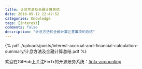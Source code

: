 ```yaml
---
title: 计息方法及金融计算总结
date: 2018-05-12 22:47:52
categories: Knowledge
tags: [interest]
comments: false
description: "计息方法和金融计算注意事项的总结"
---
```

{% pdf ./uploads/posts/interest-accrual-and-financial-calculation-summary/计息方法及金融计算总结.pdf %}

欢迎在GitHub上关注FinTx的开源账务系统：[fintx-accounting](https://github.com/fintx/fintx-accounting)
